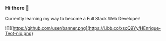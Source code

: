 ### Hi there 👋

Currently learning my way to become a Full Stack Web Developer!

![]([https://github.com/user/banner.png](https://i.ibb.co/xscQ9Yy/HEnrique-Teot-nio.png)
